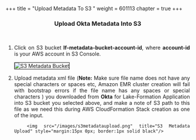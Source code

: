 +++
title = "Upload Metadata To S3 "
weight = 601113
chapter = true
+++

<center><h3>Upload Okta Metadata Into S3 </h3></center>

<div style="text-align: justify">

   <br/>
   
   
      
   <ol>
      <li>Click on S3 bucket <b>lf-metadata-bucket-account-id</b>, where <b>account-id</b> is your AWS account in S3 Console.</li>
      <img src="/images/s3metadatabucket.png" title="S3 Metadata Bucket" style="margin:15px 0px; border:1px solid black"/>
      <li>Upload metadata xml file (<b>Note:</b> Make sure file name does not have any special characters or spaces etc, Amazon EMR cluster creation will fail with bootstrap errors if the file name has any spaces or special characters ) you downloaded from <b>Okta</b> for Lake-Formation Application into S3 bucket you selected above, and make a note of S3 path to this file 
      as we need this during AWS CloudFormation Stack creation as one of the input. </li>
      
      <img src="/images/s3metadataupload.png" title="S3 Metadata Upload" style="margin:15px 0px; border:1px solid black"/>
      
   </ol>
   
   
   
</div>
